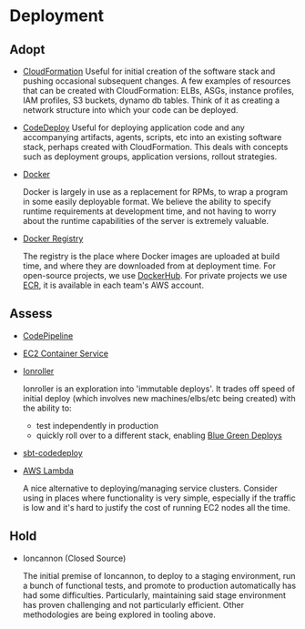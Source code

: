 # Deployment

## Adopt

  - [CloudFormation](http://aws.amazon.com/cloudformation/)
    Useful for initial creation of the software stack and pushing occasional subsequent changes.
    A few examples of resources that can be created with CloudFormation: ELBs,
    ASGs, instance profiles, IAM profiles, S3 buckets, dynamo db tables.
    Think of it as creating a network structure into which your code can be deployed.


  - [CodeDeploy](http://aws.amazon.com/codedeploy/)
    Useful for deploying application code and any accompanying artifacts, agents, scripts, etc
    into an existing software stack, perhaps created with CloudFormation.
    This deals with concepts such as deployment groups, application versions, rollout strategies.


  - [Docker](https://www.docker.com/)

    Docker is largely in use as a replacement for RPMs, to wrap a program in some easily deployable format.
    We believe the ability to specify runtime requirements at development time, and not having to worry about the runtime capabilities of the server is extremely valuable.

  - [Docker Registry](https://docs.docker.com/registry/)

    The registry is the place where Docker images are uploaded at build time, and where they are downloaded from at deployment time. For open-source projects, we use [DockerHub](https://hub.docker.com). For private projects we use [ECR](https://aws.amazon.com/ecr/), it is available in each team's AWS account.

## Assess

  - [CodePipeline ](http://aws.amazon.com/codepipeline/)
  - [EC2 Container Service](http://aws.amazon.com/ecs/)
  - [Ionroller](https://github.com/gilt/ionroller/)

    Ionroller is an exploration into 'immutable deploys'. It trades off speed of initial deploy (which involves new machines/elbs/etc being created) with the ability to:
      - test independently in production
      - quickly roll over to a different stack, enabling [Blue Green Deploys](http://martinfowler.com/bliki/BlueGreenDeployment.html)

  - [sbt-codedeploy](https://github.com/gilt/sbt-codedeploy)

  - [AWS Lambda](http://aws.amazon.com/lambda/)

    A nice alternative to deploying/managing service clusters.
    Consider using in places where functionality is very simple, especially if the traffic is low and it's hard to justify the cost of running EC2 nodes all the time.

## Hold

  - Ioncannon (Closed Source)

    The initial premise of Ioncannon, to deploy to a staging environment, run a bunch of functional tests, and promote to production automatically has had some difficulties.
    Particularly, maintaining said stage environment has proven challenging and not particularly efficient. Other methodologies are being explored in tooling above.
